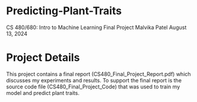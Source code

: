 # Predicting-Plant-Traits
CS 480/680: Intro to Machine Learning Final Project 
Malvika Patel
August 13, 2024

# Project Details
This project contains a final report (CS480_Final_Project_Report.pdf) which discusses my experiments and results. To support the final report is the source code file (CS480_Final_Project_Code) that was used to train my model and predict plant traits. 
